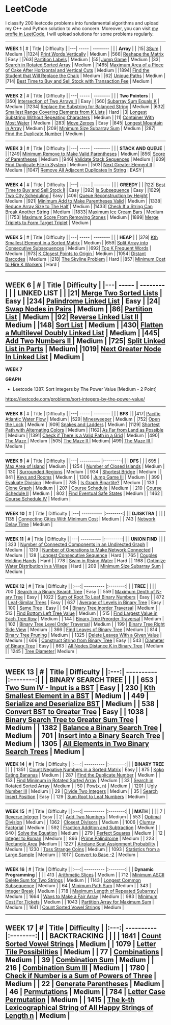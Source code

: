 # LeetCode
I classify 200 leetcode problems into fundamental algorithms and upload my C++ and Python solution to who concern. Moreover, you can visit [my profie in LeetCode](https://leetcode.com/caobaohoang03/), I will upload solutions for some  problems regularly. 

---
**WEEK 1**
| # | Title | Difficulty |
|---| ----- | -------- | 
|  | **Array** | | 
|15| [3Sum](https://leetcode.com/problems/3sum) | Medium |
|1324| [Print Words Vertically](https://leetcode.com/problems/print-words-vertically/) | Medium |
|566| [Reshape the Matrix](https://leetcode.com/problems/reshape-the-matrix/) | Easy |
|763| [Partition Labels](https://leetcode.com/problems/partition-labels/) | Medium |
|55| [Jump Game](https://leetcode.com/problems/jump-game/) | Medium |
|33| [Search in Rotated Sorted Array](https://leetcode.com/problems/search-in-rotated-sorted-array/) | Medium |
|1465| [Maximum Area of a Piece of Cake After Horizontal and Vertical Cuts](https://leetcode.com/problems/maximum-area-of-a-piece-of-cake-after-horizontal-and-vertical-cuts/) | Medium |
|1894| [Find the Student that Will Replace the Chalk](https://leetcode.com/problems/find-the-student-that-will-replace-the-chalk/) | Medium |
|62| [Unique Paths](https://leetcode.com/problems/unique-paths/) | Medium |
|714| [Best Time to Buy and Sell Stock with Transaction Fee](https://leetcode.com/problems/best-time-to-buy-and-sell-stock-with-transaction-fee/) | Medium |

---
**WEEK 2**
| # | Title | Difficulty |
|---| ----- | -------- | 
|  | **Two Pointers** | | 
|350| [Intersection of Two Arrays II](https://leetcode.com/problems/intersection-of-two-arrays-ii/) | Easy |
|560| [Subarray Sum Equals K](https://leetcode.com/problems/subarray-sum-equals-k/) | Medium |
|1234| [Replace the Substring for Balanced String](https://leetcode.com/problems/replace-the-substring-for-balanced-string/) | Medium |
|632| [Smallest Range Covering Elements from K Lists](https://leetcode.com/problems/smallest-range-covering-elements-from-k-lists/) | Hard |
|3| [Longest Substring Without Repeating Characters](https://leetcode.com/problems/longest-substring-without-repeating-characters/) | Medium |
|11| [Container With Most Water](https://leetcode.com/problems/container-with-most-water/) | Medium |
|283| [Move Zeroes](https://leetcode.com/problems/move-zeroes/solution/) | Easy |
|845| [Longest Mountain in Array](https://leetcode.com/problems/longest-mountain-in-array/) | Medium |
|209| [Minimum Size Subarray Sum](https://leetcode.com/problems/minimum-size-subarray-sum/) | Medium |
|287| [Find the Duplicate Number](https://leetcode.com/problems/find-the-duplicate-number/) | Medium |

---
**WEEK 3**
| # | Title | Difficulty |
|---| ----- | -------- | 
|  | **STACK AND QUEUE** | | 
|1249| [Minimum Remove to Make Valid Parentheses](https://leetcode.com/problems/minimum-remove-to-make-valid-parentheses/) | Medium|
|856| [Score of Parentheses](https://leetcode.com/problems/score-of-parentheses/) | Medium |
|946| [Validate Stack Sequences](https://leetcode.com/problems/validate-stack-sequences/) | Medium |
|609| [Find Duplicate File in System](https://leetcode.com/problems/find-duplicate-file-in-system/) | Medium |
|503| [Next Greater Element II](https://leetcode.com/problems/next-greater-element-ii/) | Medium |
|1047| [Remove All Adjacent Duplicates In String](https://leetcode.com/problems/remove-all-adjacent-duplicates-in-string/) | EASY |

---
**WEEK 4**
| # | Title | Difficulty |
|---| ----- | -------- | 
|  | **GREEDY** | | 
|122| [Best Time to Buy and Sell Stock II](https://leetcode.com/problems/best-time-to-buy-and-sell-stock-ii/) | Easy |
|392| [Is Subsequence](https://leetcode.com/problems/is-subsequence/) | Easy |
|1029| [Two City Scheduling ](https://leetcode.com/problems/two-city-scheduling/) | Easy |
|406| [Queue Reconstruction by Height](https://leetcode.com/problems/queue-reconstruction-by-height/) | Medium |
|921| [Minimum Add to Make Parentheses Valid](https://leetcode.com/problems/minimum-add-to-make-parentheses-valid/) | Medium |
|1338| [Reduce Array Size to The Half](https://leetcode.com/problems/reduce-array-size-to-the-half/) | Medium |
|1433| [Check If a String Can Break Another String](https://leetcode.com/problems/check-if-a-string-can-break-another-string/) | Medium |
|1833| [Maximum Ice Cream Bars](https://leetcode.com/problems/maximum-ice-cream-bars/) | Medium |
|1753| [Maximum Score From Removing Stones](https://leetcode.com/problems/maximum-score-from-removing-stones/) | Medium |
|1899| [Merge Triplets to Form Target Triplet](https://leetcode.com/problems/merge-triplets-to-form-target-triplet/) | Medium |

---
**WEEK 5**
| # | Title | Difficulty |
|---| ----- | -------- | 
|  | **HEAP** | | 
|378| [Kth Smallest Element in a Sorted Matrix](https://leetcode.com/problems/kth-smallest-element-in-a-sorted-matrix/) | Medium |
|659| [Split Array into Consecutive Subsequences](https://leetcode.com/problems/split-array-into-consecutive-subsequences/) | Medium |
|692| [Top K Frequent Words](https://leetcode.com/problems/top-k-frequent-words/) | Medium |
|973| [K Closest Points to Origin ](https://leetcode.com/problems/k-closest-points-to-origin/) | Medium |
|1054| [Distant Barcodes](https://leetcode.com/problems/distant-barcodes/) | Medium |
|218| [The Skyline Problem](https://leetcode.com/problems/the-skyline-problem/) | Hard |
|857| [Minimum Cost to Hire K Workers](https://leetcode.com/problems/minimum-cost-to-hire-k-workers/) | Hard |

---
**WEEK 6**
| # | Title | Difficulty |
|---| ----- | -------- | 
|  | **LINKED LIST** | | 
|21| [Merge Two Sorted Lists](https://leetcode.com/problems/merge-two-sorted-lists/) | Easy |
|234| [Palindrome Linked List](https://leetcode.com/problems/palindrome-linked-list/) | Easy |
|24| [Swap Nodes in Pairs](https://leetcode.com/problems/swap-nodes-in-pairs/) | Medium |
|86| [Partition List](https://leetcode.com/problems/partition-list/) | Medium |
|92| [Reverse Linked List II](https://leetcode.com/problems/reverse-linked-list-ii/) | Medium |
|148| [Sort List](https://leetcode.com/problems/sort-list/) | Medium |
|430| [Flatten a Multilevel Doubly Linked List](https://leetcode.com/problems/flatten-a-multilevel-doubly-linked-list/) | Medium |
|445| [Add Two Numbers II ](https://leetcode.com/problems/add-two-numbers-ii/) | Medium |
|725| [Split Linked List in Parts](https://leetcode.com/problems/split-linked-list-in-parts/) | Medium|
|1019| [Next Greater Node In Linked List](https://leetcode.com/problems/next-greater-node-in-linked-list/) | Medium |
---
**WEEK 7**

**GRAPH**
- Leetcode 1387. Sort Integers by The Power Value [Medium - 2 Point] 

https://leetcode.com/problems/sort-integers-by-the-power-value/

---
**WEEK 8**
| # | Title | Difficulty |
|---| ----- | -------- | 
|  | **BFS** | | 
|417| [Pacific Atlantic Water Flow](https://leetcode.com/problems/pacific-atlantic-water-flow/) | Medium |
|529| [Minesweeper](https://leetcode.com/problems/minesweeper/) | Medium |
|752| [Open the Lock](https://leetcode.com/problems/open-the-lock/) | Medium |
|909| [Snakes and Ladders](https://leetcode.com/problems/snakes-and-ladders/) | Medium |
|1129| [Shortest Path with Alternating Colors](https://leetcode.com/problems/shortest-path-with-alternating-colors/) | Medium |
|1162| [As Far from Land as Possible](https://leetcode.com/problems/as-far-from-land-as-possible/) | Medium |
|1391| [Check if There is a Valid Path in a Grid](https://leetcode.com/problems/check-if-there-is-a-valid-path-in-a-grid/) | Medium |
|490| [The Maze ](#490) | Medium |
|505| [The Maze II ](#505) | Medium|
|499| [The Maze III ](#499) | Medium |

---
**WEEK 9**
| # | Title | Difficulty | 
|---| ---------- |:--------:|
|  | **DFS** | | 
| 695 | [Max Area of Island](https://leetcode.com/problems/max-area-of-island/) | Medium | 
| 1254 | [Number of Closed Islands](https://leetcode.com/problems/number-of-closed-islands/) | Medium |
| 130 | [Surrounded Regions](https://leetcode.com/problems/surrounded-regions/) | Medium | 
| 934 | [Shortest Bridge](https://leetcode.com/problems/shortest-bridge/) | Medium | 
| 841 | [Keys and Rooms](https://leetcode.com/problems/keys-and-rooms/) | Medium | 
| 1306 | [Jump Game III](https://leetcode.com/problems/jump-game-iii/) | Medium | 
| 399 | [Evaluate Division](https://leetcode.com/problems/evaluate-division/) | Medium | 
| 785 | [Is Graph Bipartite?](https://leetcode.com/problems/is-graph-bipartite/) | Medium | 
| 133 | [Clone Graph](https://leetcode.com/problems/clone-graph/) | Medium | 
| 207 | [Course Schedule](https://leetcode.com/problems/course-schedule/) | Medium | 
| 210 | [Course Schedule II](https://leetcode.com/problems/course-schedule-ii/) | Medium |
| 802 | [Find Eventual Safe States](https://leetcode.com/problems/find-eventual-safe-states/) | Medium | 
| 1462 | [Course Schedule IV](https://leetcode.com/problems/course-schedule-iv/) | Medium |

---
**WEEK 10**
| # | Title | Difficulty |
|---| ---------- |:--------:|
|  | **DJISKTRA** | | |
| 1135 | [Connecting Cities With Minimum Cost](#1135)  | Medium | 
| 743 | [Network Delay Time](https://leetcode.com/problems/network-delay-time/) | Medium |

---
**WEEK 11**
| # | Title | Difficulty | 
|---| ---------- |:--------:|
|  | **UNION FIND** | | |
| 323 | [Number of Connected Components in an Undirected Graph](#323) | Medium |
| 1319 | [Number of Operations to Make Network Connected](https://leetcode.com/problems/number-of-operations-to-make-network-connected/) | Medium |
| 128 | [Longest Consecutive Sequence](https://leetcode.com/problems/longest-consecutive-sequence/) | Hard | 
| 765 | [Couples Holding Hands](https://leetcode.com/problems/couples-holding-hands/) | Hard | 
| 778 | [Swim in Rising Water](https://leetcode.com/problems/swim-in-rising-water/) | Hard | 
| 1168 | [Optimize Water Distribution in a Village](#1168) | Hard | 
| 209 | [Minimum Size Subarray Sum](https://leetcode.com/problems/minimum-size-subarray-sum/) | Medium | 

---
**WEEK 12**
| # | Title | Difficulty |
|:---:| ---------- |:--------:|
|  | **TREE** | | |
| 700 | [Search in a Binary Search Tree](https://leetcode.com/problems/search-in-a-binary-search-tree/) | Easy | 
| 559 | [Maximum Depth of N-ary Tree](https://leetcode.com/problems/maximum-depth-of-n-ary-tree/) | Easy | 
| 1022 | [Sum of Root To Leaf Binary Numbers](https://leetcode.com/problems/sum-of-root-to-leaf-binary-numbers/) | Easy | 
| 872 | [Leaf-Similar Trees](https://leetcode.com/problems/leaf-similar-trees/) | Easy | 
| 637 | [Average of Levels in Binary Tree](https://leetcode.com/problems/average-of-levels-in-binary-tree/) | Easy | 
| 100 | [Same Tree](https://leetcode.com/problems/same-tree/) | Easy | 
| 94 | [Binary Tree Inorder Traversal](https://leetcode.com/problems/binary-tree-inorder-traversal/) | Medium | 
| 513 | [Find Bottom Left Tree Value](https://leetcode.com/problems/find-bottom-left-tree-value/) | Medium | 
| 515 | [Find Largest Value in Each Tree Row](https://leetcode.com/problems/find-largest-value-in-each-tree-row/) | Medium | 
| 144 | [Binary Tree Preorder Traversal](https://leetcode.com/problems/binary-tree-preorder-traversal/) | Medium | 
| 102 | [Binary Tree Level Order Traversal](https://leetcode.com/problems/binary-tree-level-order-traversal/) | Medium | 
| 199 | [Binary Tree Right Side View](https://leetcode.com/problems/binary-tree-right-side-view/) | Medium | 
| 366 | [Find Leaves of Binary Tree](#366)  | Medium |
| 814 | [Binary Tree Pruning](https://leetcode.com/problems/binary-tree-pruning/) | Medium | 
| 1325 | [Delete Leaves With a Given Value](https://leetcode.com/problems/delete-leaves-with-a-given-value/) | Medium | 
| 606 | [Construct String from Binary Tree](https://leetcode.com/problems/construct-string-from-binary-tree/) | Easy | 
| 543 | [Diameter of Binary Tree](https://leetcode.com/problems/diameter-of-binary-tree/) | Easy | 
| 863 | [All Nodes Distance K in Binary Tree](https://leetcode.com/problems/all-nodes-distance-k-in-binary-tree/) | Medium | 
| 1245 | [Tree Diameter](#1245)| Medium | 

---
**WEEK 13**
| # | Title | Difficulty | 
|:---:| ---------- |:--------:|
|  | **BINARY SEARCH TREE** | | |
| 653 | [Two Sum IV - Input is a BST](https://leetcode.com/problems/two-sum-iv-input-is-a-bst/) | Easy |
| 230 | [Kth Smallest Element in a BST](https://leetcode.com/problems/kth-smallest-element-in-a-bst/) | Medium |
| 449 | [Serialize and Deserialize BST](https://leetcode.com/problems/serialize-and-deserialize-bst/) | Medium | 
| 538 | [Convert BST to Greater Tree](https://leetcode.com/problems/convert-bst-to-greater-tree/) | Easy |
| 1038 | [Binary Search Tree to Greater Sum Tree](https://leetcode.com/problems/binary-search-tree-to-greater-sum-tree/) | Medium |
| 1382 | [Balance a Binary Search Tree](https://leetcode.com/problems/balance-a-binary-search-tree/) | Medium |
| 701 | [Insert into a Binary Search Tree](https://leetcode.com/problems/insert-into-a-binary-search-tree/) | Medium |
| 1305 | [All Elements in Two Binary Search Trees](https://leetcode.com/problems/all-elements-in-two-binary-search-trees/) | Medium |
---
**WEEK 14**
| # | Title | Difficulty |
|:---:| ---------- |:--------:|
|  | **BINARY TREE** | | |
| 1351 | [Count Negative Numbers in a Sorted Matrix](https://leetcode.com/problems/count-negative-numbers-in-a-sorted-matrix/) | Easy | 
| 875 | [Koko Eating Bananas](https://leetcode.com/problems/koko-eating-bananas/) | Medium |
| 287 | [Find the Duplicate Number](https://leetcode.com/problems/find-the-duplicate-number/) | Medium | 
| 153 | [Find Minimum in Rotated Sorted Array](https://leetcode.com/problems/find-minimum-in-rotated-sorted-array/) | Medium | 
| 33 | [Search in Rotated Sorted Array](https://leetcode.com/problems/search-in-rotated-sorted-array/) | Medium | 
| 50 | [Pow(x, n)](https://leetcode.com/problems/powx-n) | Medium | 
| 1201 | [Ugly Number III](https://leetcode.com/problems/ugly-number-iii/) | Medium |
| 29 | [Divide Two Integers](https://leetcode.com/problems/divide-two-integers/) | Medium |
| 35 | [Search Insert Position](https://leetcode.com/problems/search-insert-position/) | Easy | 
| 129 | [Sum Root to Leaf Numbers](https://leetcode.com/problems/sum-root-to-leaf-numbers/) | Medium | 

---
**WEEK 15**
| # | Title | Difficulty |
|:---:| ---------- |:--------:|
|  | **MATH** | | |
| 7 | [Reverse Integer](https://leetcode.com/problems/reverse-integer/) | Easy | 
| 2 | [Add Two Numbers](https://leetcode.com/problems/add-two-numbers/) | Medium |
| 553 | [Optimal Division](https://leetcode.com/problems/optimal-division/) | Medium | 
| 1362 | [Closest Divisors](https://leetcode.com/problems/closest-divisors/) | Medium | 
| 1006 | [Clumsy Factorial](https://leetcode.com/problems/clumsy-factorial/) | Medium |
| 592 | [Fraction Addition and  Subtraction](https://leetcode.com/problems/fraction-addition-and-subtraction/) | Medium | 
| 640 | [Solve the Equation](https://leetcode.com/problems/solve-the-equation/) | Medium | 
| 279 | [Perfect Squares](https://leetcode.com/problems/perfect-squares/) | Medium | 
| 12 | [Integer to Roman](https://leetcode.com/problems/integer-to-roman/) | Medium | 
| 866 | [Prime Palindrome](https://leetcode.com/problems/prime-palindrome/) | Medium | 
| 223 | [Rectangle Area](https://leetcode.com/problems/rectangle-area/) |Medium  |
| 1227 | [Airplane Seat Assignment Probability](https://leetcode.com/problems/airplane-seat-assignment-probability/) | Medium |
| 1230 | [Toss Strange Coins](#1230) | Medium |
| 1093 | [Statistics from a Large Sample](https://leetcode.com/problems/statistics-from-a-large-sample/) | Medium | 
| 1017 | [Convert to Base -2](https://leetcode.com/problems/convert-to-base-2/) | Medium | 

---
**WEEK 16**
| # | Title | Difficulty |
|:---:| ---------- |:--------:|
|  | **Dynamic Programming** | | |
| 413 | [Arithmetic Slices](https://leetcode.com/problems/arithmetic-slices/) | Medium | 
| 712 | [Minimum ASCII Delete Sum for Two Strings](https://leetcode.com/problems/minimum-ascii-delete-sum-for-two-strings/) | Medium |
| 1143 | [Longest Common Subsequence](https://leetcode.com/problems/longest-common-subsequence/) | Medium | 
| 64 | [Minimum Path Sum](https://leetcode.com/problems/minimum-path-sum/) | Medium | 
| 343 | [Integer Break](https://leetcode.com/problems/integer-break/) | Medium |
| 718 | [Maximum Length of Repeated Subarray](https://leetcode.com/problems/maximum-length-of-repeated-subarray/) | Medium | 
| 1664 | [Ways to Make a Fair Array](https://leetcode.com/problems/ways-to-make-a-fair-array/) | Medium | 
| 983 | [Minimum Cost For Tickets](https://leetcode.com/problems/minimum-cost-for-tickets/) | Medium | 
| 1043 | [Partition Array for Maximum Sum](https://leetcode.com/problems/partition-array-for-maximum-sum/) | Medium | 
| 1641 | [Count Sorted Vowel Strings](https://leetcode.com/problems/count-sorted-vowel-strings/) | Medium | 

---
**WEEK 17**
| # | Title | Difficulty |
|:---:| ---------- |:--------:|
|  | **BACKTRACKING** | | |
| 1641 | [Count Sorted Vowel Strings](https://leetcode.com/problems/count-sorted-vowel-strings/) | Medium | 
| 1079 | [Letter Tile Possibilities](https://leetcode.com/problems/letter-tile-possibilities/) | Medium |
| 77 | [Combinations](https://leetcode.com/problems/combinations/) | Medium | 
| 39 | [Combination Sum](https://leetcode.com/problems/combination-sum/) | Medium | 
| 216 | [Combination Sum III](https://leetcode.com/problems/combination-sum-iii/) | Medium |
| 1780 | [Check if Number is a Sum of Powers of Three](https://leetcode.com/problems/check-if-number-is-a-sum-of-powers-of-three/) | Medium | 
| 22 | [Generate Parentheses](https://leetcode.com/problems/generate-parentheses/) | Medium | 
| 46 | [Permutations](https://leetcode.com/problems/permutations/) | Medium | 
| 784 | [Letter Case Permutation](https://leetcode.com/problems/letter-case-permutation/) | Medium | 
| 1415 | [The k-th Lexicographical String of All Happy Strings of Length n](https://leetcode.com/problems/the-k-th-lexicographical-string-of-all-happy-strings-of-length-n/) | Medium | 
---





